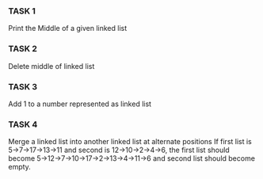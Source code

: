 ### TASK 1
Print the Middle of a given linked list

### TASK 2
Delete middle of linked list

### TASK 3
Add 1 to a number represented as linked list

### TASK 4
Merge a linked list into another linked list at alternate positions
If first list is 5->7->17->13->11 and second is 12->10->2->4->6, the first list should become 5->12->7->10->17->2->13->4->11->6 and second list should become empty.